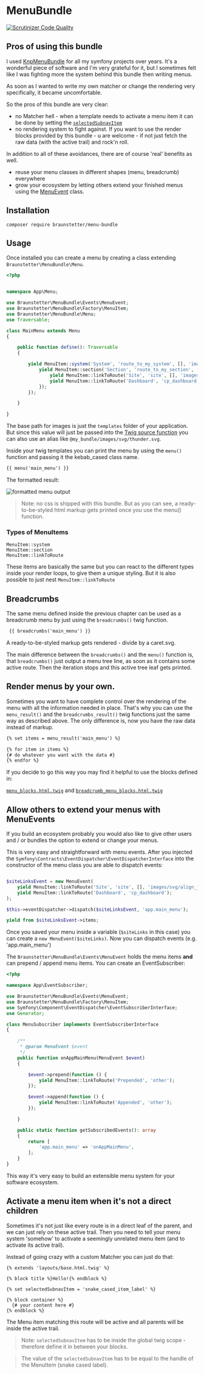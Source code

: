 # MenuBundle

[![Scrutinizer Code Quality](https://scrutinizer-ci.com/g/Braunstetter/menu-bundle/badges/quality-score.png?b=main)](https://scrutinizer-ci.com/g/Braunstetter/menu-bundle/?branch=main)

## Pros of using this bundle

I used [KnpMenuBundle](https://github.com/KnpLabs/KnpMenuBundle) for all my symfony projects over years. It's a
wonderful piece of software and I'm very grateful for it, but I sometimes felt like I was fighting more the system
behind this bundle then writing menus.

As soon as I wanted to write my own matcher or change the rendering very specifically, it became uncomfortable.

So the pros of this bundle are very clear:

- no Matcher hell - when a template needs to activate a menu item it can be done by setting
  the [`selectedSubnavItem`](#activate-a-menu-item-when-its-not-a-direct-children)
- no rendering system to fight against. If you want to use the render blocks provided by this bundle - u are welcome -
  if not just fetch the raw data (with the active trail) and rock'n roll.

In addition to all of these avoidances, there are of course 'real' benefits as well.

- reuse your menu classes in different shapes (menu, breadcrumb) everywhere
- grow your ecosystem by letting others extend your finished menus using
  the [MenuEvent](#allow-others-to-extend-your-menus-with-menuevents) class.

## Installation

`composer require braunstetter/menu-bundle`

## Usage

Once installed you can create a menu by creating a class extending `Braunstetter\MenuBundle\Menu`.

```php
<?php


namespace App\Menu;

use Braunstetter\MenuBundle\Events\MenuEvent;
use Braunstetter\MenuBundle\Factory\MenuItem;
use Braunstetter\MenuBundle\Menu;
use Traversable;

class MainMenu extends Menu
{

    public function define(): Traversable
    {

        yield MenuItem::system('System', 'route_to_my_system', [], 'images/svg/system.svg')->setChildren(function () {
            yield MenuItem::section('Section', 'route_to_my_section', [], 'images/svg/thunder.svg')->setChildren(function () {
                yield MenuItem::linkToRoute('Site', 'site', [], 'images/svg/align_justify.svg');
                yield MenuItem::linkToRoute('Dashboard', 'cp_dashboard');
            });
        });

    }

}
```

The base path for images is just the `templates` folder of your application. But since this value will just be passed
into the [Twig source function](https://twig.symfony.com/doc/2.x/functions/source.html) you can also use an alias
like `@my_bundle/images/svg/thunder.svg`.

Inside your twig templates you can print the menu by using the `menu()` function and passing it the kebab_cased class
name.

```html
{{ menu('main_menu') }}
```

The formatted result:

![formatted menu output](docs/images/formated_base_menu.png)

> Note: no css is shipped with this bundle. But as you can see, a ready-to-be-styled html markup gets printed once you use the menu() function.

### Types of MenuItems

```
MenuItem::system
MenuItem::section
MenuItem::linkToRoute
```

These items are basically the same but you can react to the different types inside your render loops, to give them a
unique styling. But it is also possible to just nest `MenuItem::linkToRoute`

## Breadcrumbs

The same menu defined inside the previous chapter can be used as a breadcrumb menu by just using the `breadcrumbs()`
twig function.

```html
 {{ breadcrumbs('main_menu') }}
```

A ready-to-be-styled markup gets rendered - divide by a caret.svg.

The main difference between the `breadcrumbs()` and the `menu()` function is, that `breadcrumbs()` just output a menu
tree line, as soon as it contains some active route. Then the iteration stops and this active tree leaf gets printed.

## Render menus by your own.

Sometimes you want to have complete control over the rendering of the menu with all the information needed in place.
That's why you can use the `menu_result()` and the `breadcrumbs_result()` twig functions just the same way as described
above. The only difference is, now you have the raw data instead of markup.

```html
{% set items = menu_result('main_menu') %}

{% for item in items %}
{# do whatever you want with the data #}
{% endfor %}
```

If you decide to go this way you may find it helpful to use the blocks defined in:

[`menu_blocks.html.twig`](src/Resources/views/menu_blocks.html.twig)
and [`breadcrumb_menu_blocks.html.twig`](src/Resources/views/breadcrumb_menu_blocks.html.twig)

## Allow others to extend your menus with MenuEvents

If you build an ecosystem probably you would also like to give other users and / or bundles the option to extend or
change your menus.

This is very easy and straightforward with menu events. After you injected
the `Symfony\Contracts\EventDispatcher\EventDispatcherInterface` into the constructor of the menu class you are able to
dispatch events:

```php

$siteLinksEvent = new MenuEvent(
    yield MenuItem::linkToRoute('Site', 'site', [], 'images/svg/align_justify.svg');
    yield MenuItem::linkToRoute('Dashboard', 'cp_dashboard');
);

$this->eventDispatcher->dispatch($siteLinksEvent, 'app.main_menu');

yield from $siteLinksEvent->items;
```

Once you saved your menu inside a variable (`$siteLinks` in this case) you can create a `new MenuEvent($siteLinks)`. Now
you can dispatch events (e.g. 'app.main_menu')

The `Braunstetter\MenuBundle\Events\MenuEvent` holds the menu items **and** can prepend / append menu items. You can
create an EventSubscriber:

```php
<?php

namespace App\EventSubscriber;

use Braunstetter\MenuBundle\Events\MenuEvent;
use Braunstetter\MenuBundle\Factory\MenuItem;
use Symfony\Component\EventDispatcher\EventSubscriberInterface;
use Generator;

class MenuSubscriber implements EventSubscriberInterface
{

    /**
     * @param MenuEvent $event
     */
    public function onAppMainMenu(MenuEvent $event)
    {

        $event->prepend(function () {
            yield MenuItem::linkToRoute('Prepended', 'other');
        });

        $event->append(function () {
            yield MenuItem::linkToRoute('Appended', 'other');
        });

    }

    public static function getSubscribedEvents(): array
    {
        return [
            'app.main_menu' => 'onAppMainMenu',
        ];
    }
}
```

This way it's very easy to build an extensible menu system for your software ecosystem.

## Activate a menu item when it's not a direct children

Sometimes it's not just like every route is in a direct leaf of the parent, and we can just rely on these active trail.
Then you need to tell your menu system 'somehow' to activate a seemingly unrelated menu item (and to activate its active
trail).

Instead of going crazy with a custom Matcher you can just do that:

```
{% extends 'layouts/base.html.twig' %}

{% block title %}Hello!{% endblock %}

{% set selectedSubnavItem = 'snake_cased_item_label' %}

{% block container %}
  {# your content here #}
{% endblock %}
```

The Menu item matching this route will be active and all parents will be inside the active trail.

> Note: `selectedSubnavItem` has to be inside the global twig scope - therefore define it in between your blocks.

> The value of the `selectedSubnavItem` has to be equal to the handle of the MenuItem (snake cased label). 
